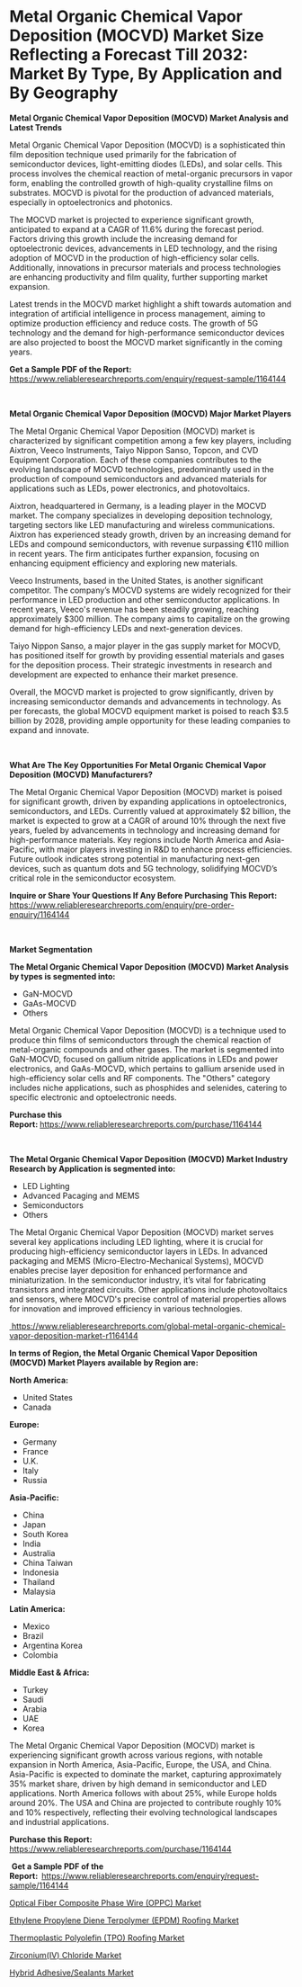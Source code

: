 <p><h1>Metal Organic Chemical Vapor Deposition (MOCVD) Market Size Reflecting a Forecast Till 2032: Market By Type, By Application and By Geography</h1></p><p><strong>Metal Organic Chemical Vapor Deposition (MOCVD) Market Analysis and Latest Trends</strong></p>
<p><p>Metal Organic Chemical Vapor Deposition (MOCVD) is a sophisticated thin film deposition technique used primarily for the fabrication of semiconductor devices, light-emitting diodes (LEDs), and solar cells. This process involves the chemical reaction of metal-organic precursors in vapor form, enabling the controlled growth of high-quality crystalline films on substrates. MOCVD is pivotal for the production of advanced materials, especially in optoelectronics and photonics.</p><p>The MOCVD market is projected to experience significant growth, anticipated to expand at a CAGR of 11.6% during the forecast period. Factors driving this growth include the increasing demand for optoelectronic devices, advancements in LED technology, and the rising adoption of MOCVD in the production of high-efficiency solar cells. Additionally, innovations in precursor materials and process technologies are enhancing productivity and film quality, further supporting market expansion.</p><p>Latest trends in the MOCVD market highlight a shift towards automation and integration of artificial intelligence in process management, aiming to optimize production efficiency and reduce costs. The growth of 5G technology and the demand for high-performance semiconductor devices are also projected to boost the MOCVD market significantly in the coming years.</p></p>
<p><strong>Get a Sample PDF of the Report:&nbsp;</strong> <a href="https://www.reliableresearchreports.com/enquiry/request-sample/1164144?utm_campaign=37&utm_medium=2&utm_source=Github&utm_content=ia&utm_term=02042025&utm_id=metal-organic-chemical-vapor-deposition-mocvd">https://www.reliableresearchreports.com/enquiry/request-sample/1164144</a></p>
<p>&nbsp;</p>
<p><strong>Metal Organic Chemical Vapor Deposition (MOCVD) Major Market Players</strong></p>
<p><p>The Metal Organic Chemical Vapor Deposition (MOCVD) market is characterized by significant competition among a few key players, including Aixtron, Veeco Instruments, Taiyo Nippon Sanso, Topcon, and CVD Equipment Corporation. Each of these companies contributes to the evolving landscape of MOCVD technologies, predominantly used in the production of compound semiconductors and advanced materials for applications such as LEDs, power electronics, and photovoltaics.</p><p>Aixtron, headquartered in Germany, is a leading player in the MOCVD market. The company specializes in developing deposition technology, targeting sectors like LED manufacturing and wireless communications. Aixtron has experienced steady growth, driven by an increasing demand for LEDs and compound semiconductors, with revenue surpassing €110 million in recent years. The firm anticipates further expansion, focusing on enhancing equipment efficiency and exploring new materials.</p><p>Veeco Instruments, based in the United States, is another significant competitor. The company’s MOCVD systems are widely recognized for their performance in LED production and other semiconductor applications. In recent years, Veeco's revenue has been steadily growing, reaching approximately $300 million. The company aims to capitalize on the growing demand for high-efficiency LEDs and next-generation devices.</p><p>Taiyo Nippon Sanso, a major player in the gas supply market for MOCVD, has positioned itself for growth by providing essential materials and gases for the deposition process. Their strategic investments in research and development are expected to enhance their market presence.</p><p>Overall, the MOCVD market is projected to grow significantly, driven by increasing semiconductor demands and advancements in technology. As per forecasts, the global MOCVD equipment market is poised to reach $3.5 billion by 2028, providing ample opportunity for these leading companies to expand and innovate.</p></p>
<p>&nbsp;</p>
<p><strong>What Are The Key Opportunities For Metal Organic Chemical Vapor Deposition (MOCVD) Manufacturers?</strong></p>
<p><p>The Metal Organic Chemical Vapor Deposition (MOCVD) market is poised for significant growth, driven by expanding applications in optoelectronics, semiconductors, and LEDs. Currently valued at approximately $2 billion, the market is expected to grow at a CAGR of around 10% through the next five years, fueled by advancements in technology and increasing demand for high-performance materials. Key regions include North America and Asia-Pacific, with major players investing in R&D to enhance process efficiencies. Future outlook indicates strong potential in manufacturing next-gen devices, such as quantum dots and 5G technology, solidifying MOCVD’s critical role in the semiconductor ecosystem.</p></p>
<p><strong>Inquire or Share Your Questions If Any Before Purchasing This Report:</strong> <a href="https://www.reliableresearchreports.com/enquiry/pre-order-enquiry/1164144?utm_campaign=37&utm_medium=2&utm_source=Github&utm_content=ia&utm_term=02042025&utm_id=metal-organic-chemical-vapor-deposition-mocvd">https://www.reliableresearchreports.com/enquiry/pre-order-enquiry/1164144</a></p>
<p>&nbsp;</p>
<p><strong>Market Segmentation</strong></p>
<p><strong>The Metal Organic Chemical Vapor Deposition (MOCVD) Market Analysis by types is segmented into:</strong></p>
<p><ul><li>GaN-MOCVD</li><li>GaAs-MOCVD</li><li>Others</li></ul></p>
<p><p>Metal Organic Chemical Vapor Deposition (MOCVD) is a technique used to produce thin films of semiconductors through the chemical reaction of metal-organic compounds and other gases. The market is segmented into GaN-MOCVD, focused on gallium nitride applications in LEDs and power electronics, and GaAs-MOCVD, which pertains to gallium arsenide used in high-efficiency solar cells and RF components. The "Others" category includes niche applications, such as phosphides and selenides, catering to specific electronic and optoelectronic needs.</p></p>
<p><strong>Purchase this Report:&nbsp;</strong><a href="https://www.reliableresearchreports.com/purchase/1164144?utm_campaign=37&utm_medium=2&utm_source=Github&utm_content=ia&utm_term=02042025&utm_id=metal-organic-chemical-vapor-deposition-mocvd">https://www.reliableresearchreports.com/purchase/1164144</a></p>
<p>&nbsp;</p>
<p><strong>The Metal Organic Chemical Vapor Deposition (MOCVD) Market Industry Research by Application is segmented into:</strong></p>
<p><ul><li>LED Lighting</li><li>Advanced Pacaging and MEMS</li><li>Semiconductors</li><li>Others</li></ul></p>
<p><p>The Metal Organic Chemical Vapor Deposition (MOCVD) market serves several key applications including LED lighting, where it is crucial for producing high-efficiency semiconductor layers in LEDs. In advanced packaging and MEMS (Micro-Electro-Mechanical Systems), MOCVD enables precise layer deposition for enhanced performance and miniaturization. In the semiconductor industry, it’s vital for fabricating transistors and integrated circuits. Other applications include photovoltaics and sensors, where MOCVD's precise control of material properties allows for innovation and improved efficiency in various technologies.</p></p>
<p><a href="https://www.reliableresearchreports.com/global-metal-organic-chemical-vapor-deposition-market-r1164144?utm_campaign=37&utm_medium=2&utm_source=Github&utm_content=ia&utm_term=02042025&utm_id=metal-organic-chemical-vapor-deposition-mocvd">&nbsp;https://www.reliableresearchreports.com/global-metal-organic-chemical-vapor-deposition-market-r1164144</a></p>
<p><strong>In terms of Region, the Metal Organic Chemical Vapor Deposition (MOCVD) Market Players available by Region are:</strong></p>
<p>
    <p> <strong> North America: </strong>
        <ul>
            <li>United States</li>
            <li>Canada</li>
        </ul>
        </p> 
    <p> <strong> Europe: </strong>
        <ul>
            <li>Germany</li>
            <li>France</li>
            <li>U.K.</li>
            <li>Italy</li>
            <li>Russia</li>
        </ul>
        </p> 
    <p> <strong> Asia-Pacific: </strong>
        <ul>
            <li>China</li>
            <li>Japan</li>
            <li>South Korea</li>
            <li>India</li>
            <li>Australia</li>
            <li>China Taiwan</li>
            <li>Indonesia</li>
            <li>Thailand</li>
            <li>Malaysia</li>
        </ul>
        </p> 
    <p> <strong> Latin America: </strong>
        <ul>
            <li>Mexico</li>
            <li>Brazil</li>
            <li>Argentina Korea</li>
            <li>Colombia</li>
        </ul>
        </p> 
    <p> <strong> Middle East & Africa: </strong>
        <ul>
            <li>Turkey</li>
            <li>Saudi</li>
            <li>Arabia</li>
            <li>UAE</li>
            <li>Korea</li>
        </ul>
    </p>
    </p>
<p><p>The Metal Organic Chemical Vapor Deposition (MOCVD) market is experiencing significant growth across various regions, with notable expansion in North America, Asia-Pacific, Europe, the USA, and China. Asia-Pacific is expected to dominate the market, capturing approximately 35% market share, driven by high demand in semiconductor and LED applications. North America follows with about 25%, while Europe holds around 20%. The USA and China are projected to contribute roughly 10% and 10% respectively, reflecting their evolving technological landscapes and industrial applications.</p></p>
<p><strong>Purchase this Report: </strong><a href="https://www.reliableresearchreports.com/purchase/1164144?utm_campaign=37&utm_medium=2&utm_source=Github&utm_content=ia&utm_term=02042025&utm_id=metal-organic-chemical-vapor-deposition-mocvd">https://www.reliableresearchreports.com/purchase/1164144</a></p>
<p>&nbsp;<strong>Get a Sample PDF of the Report:&nbsp;&nbsp;</strong><a href="https://www.reliableresearchreports.com/enquiry/request-sample/1164144?utm_campaign=37&utm_medium=2&utm_source=Github&utm_content=ia&utm_term=02042025&utm_id=metal-organic-chemical-vapor-deposition-mocvd">https://www.reliableresearchreports.com/enquiry/request-sample/1164144</a></p>
<p><strong></strong></p>
<p><p><a href="https://github.com/molayrabeta/Market-Research-Report-List-1/blob/main/optical-fiber-composite-phase-wire-oppc-market.md?utm_campaign=37&utm_medium=2&utm_source=Github&utm_content=ia&utm_term=02042025&utm_id=metal-organic-chemical-vapor-deposition-mocvd">Optical Fiber Composite Phase Wire (OPPC) Market</a></p><p><a href="https://github.com/rembaentin6f/Market-Research-Report-List-1/blob/main/ethylene-propylene-diene-terpolymer-epdm-roofing-market.md?utm_campaign=37&utm_medium=2&utm_source=Github&utm_content=ia&utm_term=02042025&utm_id=metal-organic-chemical-vapor-deposition-mocvd">Ethylene Propylene Diene Terpolymer (EPDM) Roofing Market</a></p><p><a href="https://github.com/dukawashviro/Market-Research-Report-List-1/blob/main/thermoplastic-polyolefin-tpo-roofing-market.md?utm_campaign=37&utm_medium=2&utm_source=Github&utm_content=ia&utm_term=02042025&utm_id=metal-organic-chemical-vapor-deposition-mocvd">Thermoplastic Polyolefin (TPO) Roofing Market</a></p><p><a href="https://github.com/tineamonaya/Market-Research-Report-List-1/blob/main/zirconiumiv-chloride-market.md?utm_campaign=37&utm_medium=2&utm_source=Github&utm_content=ia&utm_term=02042025&utm_id=metal-organic-chemical-vapor-deposition-mocvd">Zirconium(IV) Chloride Market</a></p><p><a href="https://github.com/koopalujale2/Market-Research-Report-List-1/blob/main/hybrid-adhesivesealants-market.md?utm_campaign=37&utm_medium=2&utm_source=Github&utm_content=ia&utm_term=02042025&utm_id=metal-organic-chemical-vapor-deposition-mocvd">Hybrid Adhesive/Sealants Market</a></p></p>